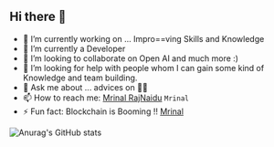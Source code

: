 ## Hi there 👋

- 🔭 I’m currently working on ...  Impro==ving Skills and Knowledge
- 🌱 I’m currently a Developer 
- 👯 I’m looking to collaborate on Open AI and much more :)
- 🤔 I’m looking for help with people whom I can gain some kind of Knowledge and team building.
- 💬 Ask me about ... advices on 🧑‍💻
- 📫 How to reach me: [Mrinal RajNaidu](https://www.linkedin.com/in/l-mrinal-raj) `Mrinal`
- ⚡ Fun fact: Blockchain is Booming !!
[Mrinal](https://github.com/Mrinal12324/Mrinal12324/edit/main/README.md)

![Anurag's GitHub stats](https://github-readme-stats.vercel.app/api?username=Mrinal12324&show_icons=true&theme=jolly)

